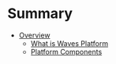 # Summary

* [Overview](README.md)
  * [What is Waves Platform](what-is-waves-platform.md)
  * [Platform Components](platform-components.md)

